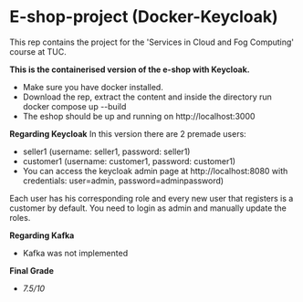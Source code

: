 # E-shop-project (Docker-Keycloak)
This rep contains the project for the 'Services in Cloud and Fog Computing' course at TUC.

**This is the containerised version of the e-shop with Keycloak.**
- Make sure you have docker installed.
- Download the rep, extract the content and inside the directory run docker compose up --build
- The eshop should be up and running on http://localhost:3000

**Regarding Keycloak**
In this version there are 2 premade users:
- seller1  (username: seller1, password: seller1)
- customer1 (username: customer1, password: customer1)
- You can access the keycloak admin page at http://localhost:8080 with credentials: user=admin, password=adminpassword)

Each user has his corresponding role and every new user that registers is
a customer by default. You need to login as admin and manually update the roles.

**Regarding Kafka**

- Kafka was not implemented

**Final Grade**
- *7.5/10*
